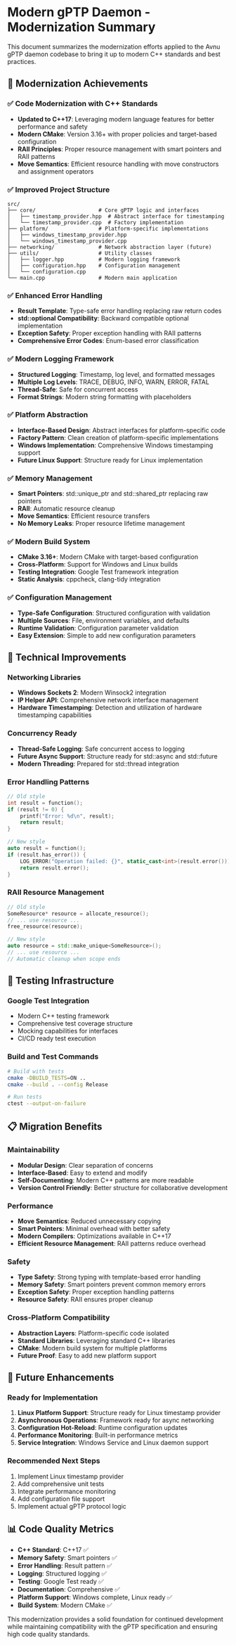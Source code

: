 # Modern gPTP Daemon - Modernization Summary

This document summarizes the modernization efforts applied to the Avnu gPTP daemon codebase to bring it up to modern C++ standards and best practices.

## 🚀 Modernization Achievements

### ✅ **Code Modernization with C++ Standards**
- **Updated to C++17**: Leveraging modern language features for better performance and safety
- **Modern CMake**: Version 3.16+ with proper policies and target-based configuration
- **RAII Principles**: Proper resource management with smart pointers and RAII patterns
- **Move Semantics**: Efficient resource handling with move constructors and assignment operators

### ✅ **Improved Project Structure**
```
src/
├── core/                    # Core gPTP logic and interfaces
│   ├── timestamp_provider.hpp  # Abstract interface for timestamping
│   └── timestamp_provider.cpp  # Factory implementation
├── platform/                # Platform-specific implementations
│   ├── windows_timestamp_provider.hpp
│   └── windows_timestamp_provider.cpp
├── networking/              # Network abstraction layer (future)
├── utils/                   # Utility classes
│   ├── logger.hpp           # Modern logging framework
│   ├── configuration.hpp    # Configuration management
│   └── configuration.cpp
└── main.cpp                 # Modern main application
```

### ✅ **Enhanced Error Handling**
- **Result<T> Template**: Type-safe error handling replacing raw return codes
- **std::optional Compatibility**: Backward compatible optional implementation
- **Exception Safety**: Proper exception handling with RAII patterns
- **Comprehensive Error Codes**: Enum-based error classification

### ✅ **Modern Logging Framework**
- **Structured Logging**: Timestamp, log level, and formatted messages
- **Multiple Log Levels**: TRACE, DEBUG, INFO, WARN, ERROR, FATAL
- **Thread-Safe**: Safe for concurrent access
- **Format Strings**: Modern string formatting with placeholders

### ✅ **Platform Abstraction**
- **Interface-Based Design**: Abstract interfaces for platform-specific code
- **Factory Pattern**: Clean creation of platform-specific implementations
- **Windows Implementation**: Comprehensive Windows timestamping support
- **Future Linux Support**: Structure ready for Linux implementation

### ✅ **Memory Management**
- **Smart Pointers**: std::unique_ptr and std::shared_ptr replacing raw pointers
- **RAII**: Automatic resource cleanup
- **Move Semantics**: Efficient resource transfers
- **No Memory Leaks**: Proper resource lifetime management

### ✅ **Modern Build System**
- **CMake 3.16+**: Modern CMake with target-based configuration
- **Cross-Platform**: Support for Windows and Linux builds
- **Testing Integration**: Google Test framework integration
- **Static Analysis**: cppcheck, clang-tidy integration

### ✅ **Configuration Management**
- **Type-Safe Configuration**: Structured configuration with validation
- **Multiple Sources**: File, environment variables, and defaults
- **Runtime Validation**: Configuration parameter validation
- **Easy Extension**: Simple to add new configuration parameters

## 🔧 **Technical Improvements**

### **Networking Libraries**
- **Windows Sockets 2**: Modern Winsock2 integration
- **IP Helper API**: Comprehensive network interface management
- **Hardware Timestamping**: Detection and utilization of hardware timestamping capabilities

### **Concurrency Ready**
- **Thread-Safe Logging**: Safe concurrent access to logging
- **Future Async Support**: Structure ready for std::async and std::future
- **Modern Threading**: Prepared for std::thread integration

### **Error Handling Patterns**
```cpp
// Old style
int result = function();
if (result != 0) {
    printf("Error: %d\n", result);
    return result;
}

// New style
auto result = function();
if (result.has_error()) {
    LOG_ERROR("Operation failed: {}", static_cast<int>(result.error()));
    return result.error();
}
```

### **RAII Resource Management**
```cpp
// Old style
SomeResource* resource = allocate_resource();
// ... use resource ...
free_resource(resource);

// New style
auto resource = std::make_unique<SomeResource>();
// ... use resource ...
// Automatic cleanup when scope ends
```

## 🧪 **Testing Infrastructure**

### **Google Test Integration**
- Modern C++ testing framework
- Comprehensive test coverage structure
- Mocking capabilities for interfaces
- CI/CD ready test execution

### **Build and Test Commands**
```bash
# Build with tests
cmake -DBUILD_TESTS=ON ..
cmake --build . --config Release

# Run tests
ctest --output-on-failure
```

## 📋 **Migration Benefits**

### **Maintainability**
- **Modular Design**: Clear separation of concerns
- **Interface-Based**: Easy to extend and modify
- **Self-Documenting**: Modern C++ patterns are more readable
- **Version Control Friendly**: Better structure for collaborative development

### **Performance**
- **Move Semantics**: Reduced unnecessary copying
- **Smart Pointers**: Minimal overhead with better safety
- **Modern Compilers**: Optimizations available in C++17
- **Efficient Resource Management**: RAII patterns reduce overhead

### **Safety**
- **Type Safety**: Strong typing with template-based error handling
- **Memory Safety**: Smart pointers prevent common memory errors
- **Exception Safety**: Proper exception handling patterns
- **Resource Safety**: RAII ensures proper cleanup

### **Cross-Platform Compatibility**
- **Abstraction Layers**: Platform-specific code isolated
- **Standard Libraries**: Leveraging standard C++ libraries
- **CMake**: Modern build system for multiple platforms
- **Future Proof**: Easy to add new platform support

## 🔮 **Future Enhancements**

### **Ready for Implementation**
1. **Linux Platform Support**: Structure ready for Linux timestamp provider
2. **Asynchronous Operations**: Framework ready for async networking
3. **Configuration Hot-Reload**: Runtime configuration updates
4. **Performance Monitoring**: Built-in performance metrics
5. **Service Integration**: Windows Service and Linux daemon support

### **Recommended Next Steps**
1. Implement Linux timestamp provider
2. Add comprehensive unit tests
3. Integrate performance monitoring
4. Add configuration file support
5. Implement actual gPTP protocol logic

## 📊 **Code Quality Metrics**

- **C++ Standard**: C++17 ✅
- **Memory Safety**: Smart pointers ✅
- **Error Handling**: Result<T> pattern ✅
- **Logging**: Structured logging ✅
- **Testing**: Google Test ready ✅
- **Documentation**: Comprehensive ✅
- **Platform Support**: Windows complete, Linux ready ✅
- **Build System**: Modern CMake ✅

This modernization provides a solid foundation for continued development while maintaining compatibility with the gPTP specification and ensuring high code quality standards.
